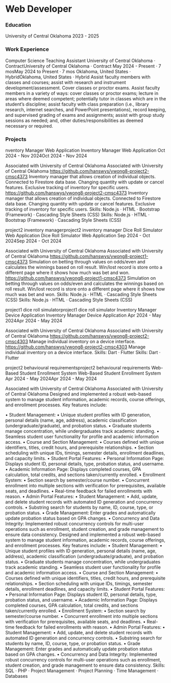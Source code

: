 # Web Developer

### Education
University of Central Oklahoma
2023 - 2025

### Work Experience
Computer Science Teaching Assistant
University of Central Oklahoma · ContractUniversity of Central Oklahoma · Contract
May 2024 - Present · 7 mosMay 2024 to Present · 7 mos
Oklahoma, United States · HybridOklahoma, United States · Hybrid
Assist faculty members with classes and courses; assist with research and instrument development/assessment. Cover classes or proctor exams.
Assist faculty members in a variety of ways: cover classes or proctor exams; lecture in areas where deemed competent; potentially tutor in classes which are in the student’s discipline; assist faculty with class preparation (i.e., library research, internet searches, and PowerPoint presentations), record keeping, and supervised grading of exams and assignments; assist with group study sessions as needed; and, other duties/responsibilities as deemed necessary or required.

### Projects
nventory Manager Web Application
Inventory Manager Web Application
Oct 2024 - Nov 2024Oct 2024 - Nov 2024

Associated with University of Central Oklahoma
Associated with University of Central Oklahoma
https://github.com/hanswys/ywong8-project2-cmsc4373
Inventory manager that allows creation of individual objects.
Connected to Firestore data base.
Changing quantity with update or cancel features.
Exclusive tracking of inventory for specific users.
https://github.com/hanswys/ywong8-project2-cmsc4373 Inventory manager that allows creation of individual objects. Connected to Firestore data base. Changing quantity with update or cancel features. Exclusive tracking of inventory for specific users.
Skills: Node.js · HTML · Bootstrap (Framework) · Cascading Style Sheets (CSS)
Skills: Node.js · HTML · Bootstrap (Framework) · Cascading Style Sheets (CSS)

project2 inventory managerproject2 inventory manager
Dice Roll Simulator Web Application
Dice Roll Simulator Web Application
Sep 2024 - Oct 2024Sep 2024 - Oct 2024

Associated with University of Central Oklahoma
Associated with University of Central Oklahoma
https://github.com/hanswys/ywong8-project1-cmsc4373
Simulation on betting through values on odds/even and calculates the winnings based on roll result.
Win/lost record is store onto a different page where it shows how much was bet and won.
https://github.com/hanswys/ywong8-project1-cmsc4373 Simulation on betting through values on odds/even and calculates the winnings based on roll result. Win/lost record is store onto a different page where it shows how much was bet and won.
Skills: Node.js · HTML · Cascading Style Sheets (CSS)
Skills: Node.js · HTML · Cascading Style Sheets (CSS)

project1 dice roll simulatorproject1 dice roll simulator
Inventory Manager Device Application
Inventory Manager Device Application
Apr 2024 - May 2024Apr 2024 - May 2024

Associated with University of Central Oklahoma
Associated with University of Central Oklahoma
https://github.com/hanswys/ywong8-project2-cmsc4303
Manage individual inventory on a device interface.
https://github.com/hanswys/ywong8-project2-cmsc4303 Manage individual inventory on a device interface.
Skills: Dart · Flutter
Skills: Dart · Flutter

project2 behavioural requirementsproject2 behavioural requirements
Web-Based Student Enrollment System
Web-Based Student Enrollment System
Apr 2024 - May 2024Apr 2024 - May 2024

Associated with University of Central Oklahoma
Associated with University of Central Oklahoma
Designed and implemented a robust web-based system to manage student information, academic records, course offerings, and enrollment processes. Key features include:

 • Student Management:
 • Unique student profiles with ID generation, personal details (name, age, address), academic classification (undergraduate/graduate), and probation status.
 • Graduate students manage concentration, while undergraduates track academic standing.
 • Seamless student user functionality for profile and academic information access.
 • Course and Section Management:
 • Courses defined with unique identifiers, titles, credit hours, and prerequisite relationships.
 • Section scheduling with unique IDs, timings, semester details, enrollment deadlines, and capacity limits.
 • Student Portal Features:
 • Personal Information Page: Displays student ID, personal details, type, probation status, and username.
 • Academic Information Page: Displays completed courses, GPA calculation, total credits, and sections taken/currently enrolled.
 • Enrollment System:
 • Section search by semester/course number.
 • Concurrent enrollment into multiple sections with verification for prerequisites, available seats, and deadlines.
 • Real-time feedback for failed enrollments with reason.
 • Admin Portal Features:
 • Student Management:
 • Add, update, and delete student records with automated ID generation and concurrency controls.
 • Substring search for students by name, ID, course, type, or probation status.
 • Grade Management: Enter grades and automatically update probation status based on GPA changes.
 • Concurrency and Data Integrity: Implemented robust concurrency controls for multi-user operations such as enrollment, student creation, and grade management to ensure data consistency.
Designed and implemented a robust web-based system to manage student information, academic records, course offerings, and enrollment processes. Key features include: • Student Management: • Unique student profiles with ID generation, personal details (name, age, address), academic classification (undergraduate/graduate), and probation status. • Graduate students manage concentration, while undergraduates track academic standing. • Seamless student user functionality for profile and academic information access. • Course and Section Management: • Courses defined with unique identifiers, titles, credit hours, and prerequisite relationships. • Section scheduling with unique IDs, timings, semester details, enrollment deadlines, and capacity limits. • Student Portal Features: • Personal Information Page: Displays student ID, personal details, type, probation status, and username. • Academic Information Page: Displays completed courses, GPA calculation, total credits, and sections taken/currently enrolled. • Enrollment System: • Section search by semester/course number. • Concurrent enrollment into multiple sections with verification for prerequisites, available seats, and deadlines. • Real-time feedback for failed enrollments with reason. • Admin Portal Features: • Student Management: • Add, update, and delete student records with automated ID generation and concurrency controls. • Substring search for students by name, ID, course, type, or probation status. • Grade Management: Enter grades and automatically update probation status based on GPA changes. • Concurrency and Data Integrity: Implemented robust concurrency controls for multi-user operations such as enrollment, student creation, and grade management to ensure data consistency.
Skills: SQL · PHP · Project Management · Project Planning · Time Management · Databases
